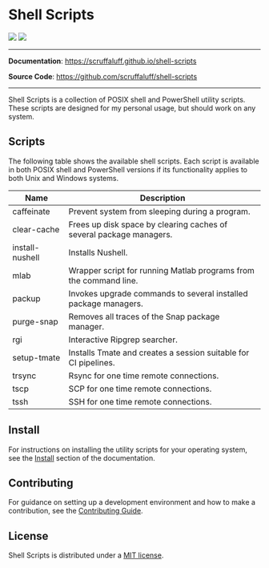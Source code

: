 # Shell Scripts

![](https://img.shields.io/github/repo-size/scruffaluff/shell-scripts)
![](https://img.shields.io/github/license/scruffaluff/shell-scripts)

---

**Documentation**: https://scruffaluff.github.io/shell-scripts

**Source Code**: https://github.com/scruffaluff/shell-scripts

---

Shell Scripts is a collection of POSIX shell and PowerShell utility scripts.
These scripts are designed for my personal usage, but should work on any system.

## Scripts

The following table shows the available shell scripts. Each script is available
in both POSIX shell and PowerShell versions if its functionality applies to both
Unix and Windows systems.

| Name            | Description                                                         |
| --------------- | ------------------------------------------------------------------- |
| caffeinate      | Prevent system from sleeping during a program.                      |
| clear-cache     | Frees up disk space by clearing caches of several package managers. |
| install-nushell | Installs Nushell.                                                   |
| mlab            | Wrapper script for running Matlab programs from the command line.   |
| packup          | Invokes upgrade commands to several installed package managers.     |
| purge-snap      | Removes all traces of the Snap package manager.                     |
| rgi             | Interactive Ripgrep searcher.                                       |
| setup-tmate     | Installs Tmate and creates a session suitable for CI pipelines.     |
| trsync          | Rsync for one time remote connections.                              |
| tscp            | SCP for one time remote connections.                                |
| tssh            | SSH for one time remote connections.                                |

## Install

For instructions on installing the utility scripts for your operating system,
see the [Install](https://scruffaluff.github.io/shell-scripts/install) section
of the documentation.

## Contributing

For guidance on setting up a development environment and how to make a
contribution, see the
[Contributing Guide](https://github.com/scruffaluff/shell-scripts/blob/main/CONTRIBUTING.md).

## License

Shell Scripts is distributed under a
[MIT license](https://github.com/scruffaluff/shell-scripts/blob/main/LICENSE.md).
